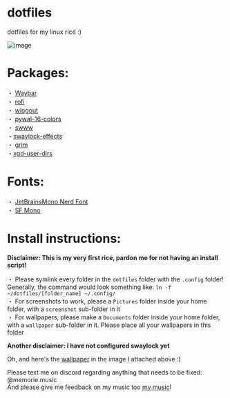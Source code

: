 # dotfiles
dotfiles for my linux rice :)

![image](https://github.com/MEMORIEmusic/dotfiles/assets/79436281/e5cb943d-db10-415c-b0d5-fb0aa7fc9e22)


# Packages: 
・ [Waybar](https://github.com/Alexays/Waybar)<br />
・ [rofi](https://github.com/davatorium/rofi)<br />
・ [wlogout](https://github.com/ArtsyMacaw/wlogout)<br />
・ [pywal-16-colors](https://github.com/eylles/pywal16)<br />
・ [swww](https://github.com/LGFae/swww)<br />
・[swaylock-effects](https://github.com/mortie/swaylock-effects)<br />
・ [grim](https://github.com/emersion/grim)<br />
・[xgd-user-dirs](https://freedesktop.org/wiki/Software/xdg-user-dirs/)<br />

# Fonts:
・ [JetBrainsMono Nerd Font](https://www.nerdfonts.com/font-downloads)<br />
・ [SF Mono](https://developer.apple.com/fonts/)<br />

# Install instructions:
**__Disclaimer: This is my very first rice, pardon me for not having an install script!__**<br />

・ Please symlink every folder in the `dotfiles` folder with the `.config` folder! Generally, the command would look something like: `ln -f ~/dotfiles/[folder_name] ~/.config/` <br />
・ For screenshots to work, please a `Pictures` folder inside your home folder, with a `screenshot` sub-folder in it<br />
・ For wallpapers, please make a `Documents` folder inside your home folder, with a `wallpaper` sub-folder in it. Please place all your wallpapers in this folder<br />

**__Another disclaimer: I have not configured swaylock yet__**<br />

Oh, and here's the [wallpaper](https://www.wallpaperflare.com/anime-rascal-does-not-dream-of-bunny-girl-senpai-mai-sakurajima-wallpaper-glkfa) in the image I attached above :)

Please text me on discord regarding anything that needs to be fixed: @memorie.music<br />
And please give me feedback on my music too [my music](https://push.fm/fl/memorie-music)! 
